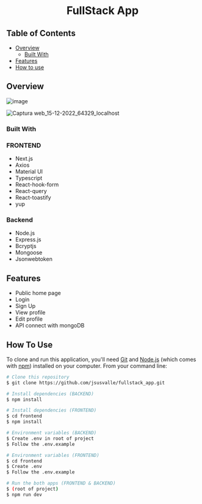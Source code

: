 <h1 align="center">FullStack App</h1>

<!-- TABLE OF CONTENTS -->

## Table of Contents

- [Overview](#overview)
  - [Built With](#built-with)
- [Features](#features)
- [How to use](#how-to-use)

<!-- OVERVIEW -->

## Overview

![image](https://user-images.githubusercontent.com/58391098/207852139-89f34057-d463-4b05-9df7-3eb36b98e314.png)

![Captura web_15-12-2022_64329_localhost](https://user-images.githubusercontent.com/58391098/207850943-7896b5ce-5bc7-47e9-9eae-f3ad8b87d4b2.jpeg)

### Built With

### FRONTEND
- Next.js
- Axios
- Material UI
- Typescript
- React-hook-form
- React-query
- React-toastify
- yup

### Backend
- Node.js
- Express.js
- Bcryptjs
- Mongoose
- Jsonwebtoken

## Features

- Public home page
- Login
- Sign Up
- View profile
- Edit profile
- API connect with mongoDB

## How To Use

<!-- Example: -->

To clone and run this application, you'll need [Git](https://git-scm.com) and [Node.js](https://nodejs.org/en/download/) (which comes with [npm](http://npmjs.com)) installed on your computer. From your command line:

```bash
# Clone this repository
$ git clone https://github.com/jsusvalle/fullstack_app.git

# Install dependencies (BACKEND)
$ npm install

# Install dependencies (FRONTEND)
$ cd frontend
$ npm install

# Environment variables (BACKEND)
$ Create .env in root of project
$ Follow the .env.example

# Environment variables (FRONTEND)
$ cd frontend
$ Create .env
$ Follow the .env.example

# Run the both apps (FRONTEND & BACKEND)
$ (root of project)
$ npm run dev
```
